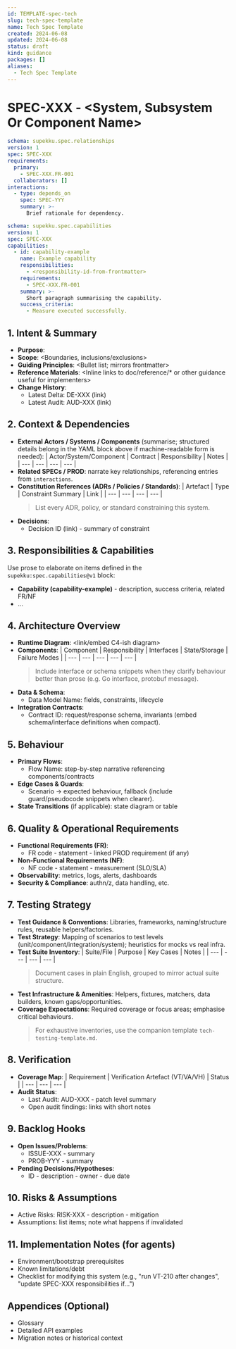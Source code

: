 ```yaml
---
id: TEMPLATE-spec-tech
slug: tech-spec-template
name: Tech Spec Template
created: 2024-06-08
updated: 2024-06-08
status: draft
kind: guidance
packages: []
aliases:
  - Tech Spec Template
---
```


# SPEC-XXX - <System, Subsystem Or Component Name>

<!--
  Structured relationships block (edit YAML, regenerate any rendered table if applicable).
  `primary` should list requirements owned by this spec; `collaborators` references foreign requirements this spec contributes to.
  Extend `interactions` as needed (depends_on/collaborates_with/obsoletes/etc.).
-->
```yaml supekku:spec.relationships@v1
schema: supekku.spec.relationships
version: 1
spec: SPEC-XXX
requirements:
  primary:
    - SPEC-XXX.FR-001
  collaborators: []
interactions:
  - type: depends_on
    spec: SPEC-YYY
    summary: >-
      Brief rationale for dependency.
```

<!--
  Capabilities block records structured responsibilities and links to requirements.
  `id` should be stable (kebab-case). Keep prose below for richer explanation.
-->
```yaml supekku:spec.capabilities@v1
schema: supekku.spec.capabilities
version: 1
spec: SPEC-XXX
capabilities:
  - id: capability-example
    name: Example capability
    responsibilities:
      - <responsibility-id-from-frontmatter>
    requirements:
      - SPEC-XXX.FR-001
    summary: >-
      Short paragraph summarising the capability.
    success_criteria:
      - Measure executed successfully.
```

## 1. Intent & Summary
- **Purpose**: <One paragraph describing the desired outcome>
- **Scope**: <Boundaries, inclusions/exclusions>
- **Guiding Principles**: <Bullet list; mirrors frontmatter>
- **Reference Materials**: <Inline links to doc/reference/* or other guidance useful for implementers>
- **Change History**:
  - Latest Delta: DE-XXX (link)
  - Latest Audit: AUD-XXX (link)

## 2. Context & Dependencies
- **External Actors / Systems / Components** (summarise; structured details belong in the YAML block above if machine-readable form is needed):
  | Actor/System/Component | Contract | Responsibility | Notes |
  | --- | --- | --- | --- |
- **Related SPECs / PROD**: narrate key relationships, referencing entries from `interactions`.
- **Constitution References (ADRs / Policies / Standards)**:
  | Artefact | Type | Constraint Summary | Link |
  | --- | --- | --- | --- |
  > List every ADR, policy, or standard constraining this system.
- **Decisions**:
  - Decision ID (link) - summary of constraint

## 3. Responsibilities & Capabilities
Use prose to elaborate on items defined in the `supekku:spec.capabilities@v1` block:
- **Capability (capability-example)** - description, success criteria, related FR/NF
- …

## 4. Architecture Overview
- **Runtime Diagram**: <link/embed C4-ish diagram>
- **Components**:
  | Component | Responsibility | Interfaces | State/Storage | Failure Modes |
  | --- | --- | --- | --- | --- |
  > Include interface or schema snippets when they clarify behaviour better than prose (e.g. Go interface, protobuf message).
- **Data & Schema**:
  - Data Model Name: fields, constraints, lifecycle
- **Integration Contracts**:
  - Contract ID: request/response schema, invariants (embed schema/interface definitions when compact).

## 5. Behaviour
- **Primary Flows**:
  - Flow Name: step-by-step narrative referencing components/contracts
- **Edge Cases & Guards**:
  - Scenario → expected behaviour, fallback (include guard/pseudocode snippets when clearer).
- **State Transitions** (if applicable): state diagram or table

## 6. Quality & Operational Requirements
- **Functional Requirements (FR)**:
  - FR code - statement - linked PROD requirement (if any)
- **Non-Functional Requirements (NF)**:
  - NF code - statement - measurement (SLO/SLA)
- **Observability**: metrics, logs, alerts, dashboards
- **Security & Compliance**: authn/z, data handling, etc.

## 7. Testing Strategy
- **Test Guidance & Conventions**: Libraries, frameworks, naming/structure rules, reusable helpers/factories.
- **Test Strategy**: Mapping of scenarios to test levels (unit/component/integration/system); heuristics for mocks vs real infra.
- **Test Suite Inventory**:
  | Suite/File | Purpose | Key Cases | Notes |
  | --- | --- | --- | --- |
  > Document cases in plain English, grouped to mirror actual suite structure.
- **Test Infrastructure & Amenities**: Helpers, fixtures, matchers, data builders, known gaps/opportunities.
- **Coverage Expectations**: Required coverage or focus areas; emphasise critical behaviours.
  > For exhaustive inventories, use the companion template `tech-testing-template.md`.

## 8. Verification
- **Coverage Map**:
  | Requirement | Verification Artefact (VT/VA/VH) | Status |
  | --- | --- | --- |
- **Audit Status**:
  - Last Audit: AUD-XXX - patch level summary
  - Open audit findings: links with short notes

## 9. Backlog Hooks
- **Open Issues/Problems**:
  - ISSUE-XXX - summary
  - PROB-YYY - summary
- **Pending Decisions/Hypotheses**:
  - ID - description - owner - due date

## 10. Risks & Assumptions
- Active Risks: RISK-XXX - description - mitigation
- Assumptions: list items; note what happens if invalidated

## 11. Implementation Notes (for agents)
- Environment/bootstrap prerequisites
- Known limitations/debt
- Checklist for modifying this system (e.g., "run VT-210 after changes", "update SPEC-XXX responsibilities if…")

## Appendices (Optional)
- Glossary
- Detailed API examples
- Migration notes or historical context
